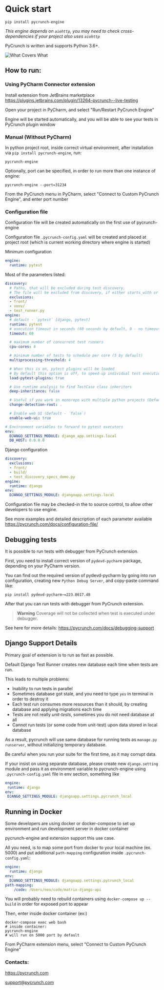 # Quick start

`pip install pycrunch-engine`

_This engine depends on `aiohttp`, you may need to check cross-dependencies if your project also uses `aiohttp`_

PyCrunch is written and supports Python 3.6+.

![What Covers What](https://i.stack.imgur.com/w7wQM.png)

## How to run:
### Using PyCharm Connector extension

 Install extension from JetBrains marketplace
 https://plugins.jetbrains.com/plugin/13264-pycrunch--live-testing
 
 Open your project in PyCharm, and select "Run/Restart PyCrunch Engine"

 Engine will be started automatically, and you will be able to see your tests in PyCrunch plugin window

### Manual (Without PyCharm)

In python project root, inside correct virtual environment, after installation via `pip install pycrunch-engine`, run: 

`pycrunch-engine`


Optionally, port can be specified, in order to run more than one instance of engine:

`pycrunch-engine --port=31234`

From the PyCrunch menu in PyCharm, select "Connect to Custom PyCrunch Engine", and enter port number


### Configuration file

Configuration file will be created automatically on the first use of pycrunch-engine

Configuration file `.pycrunch-config.yaml` will be created and placed at project root (which is current working directory where engine is started)

Minimum configuration 
```yaml
engine:
  runtime: pytest
```

Most of the parameters listed:
```yaml
discovery:
  # Paths, that will be excluded during test discovery.
  # The file will be excluded from discovery, if either starts_with or ends_with condition is true on filename. File path is relative to project root folder.
  exclusions:
  - front/
  - venv/
  - test_runner.py
engine:
  # default - `pytest` [django, pytest]
  runtime: pytest
  # execution timeout in seconds (60 seconds by default, 0 - no timeout)
  timeout: 60

  # maximum number of concurrent test runners
  cpu-cores: 4

  # minimum number of tests to schedule per core (5 by default)
  multiprocessing-threshold: 4

  # When this is on, pytest plugins will be loaded
  # By default this option is off, to speed-up individual test execution
  load-pytest-plugins: true

  # Use runtime analysis to find TestCase class inheritors
  deep-inheritance: false

  # Useful if you work in monorepo with multiple python projects (Default - `.`)
  change-detection-root: .

  # Enable web UI (Default - `false`)
  enable-web-ui: true

# Environment variables to forward to pytest executors
env:
  DJANGO_SETTINGS_MODULE: django_app.settings.local
  DB_HOST: 0.0.0.0
```

Django configuration

```yaml
discovery:
  exclusions:
  - front/
  - build/
  - test_discovery_specs_demo.py
engine:
  runtime: django
env:
  DJANGO_SETTINGS_MODULE: djangoapp.settings.local
```

Configuration file may be checked-in the to source control, to allow other developers to use engine.

See more examples and detailed description of each parameter available
https://pycrunch.com/docs/configuration-file/

## Debugging tests
It is possible to run tests with debugger from PyCrunch extension. 

First, you need to install correct version of `pydevd-pycharm` package, depending on your PyCharm version.

You can find out the required version of pydevd-pycharm by going into run configuration, creating new `Python Debug Server`, and copy-paste command like: 

`pip install pydevd-pycharm~=223.8617.48`

After that you can run tests with debugger from PyCrunch extension.

> **Warning**
> Coverage will not be collected when test is executed under debugger.

See here for more details: 
https://pycrunch.com/docs/debugging-support

## Django Support Details

 Primary goal of extension is to run as fast as possible.
 
 Default Django Test Runner creates new database each time when tests are run.
 
This leads to multiple problems:

 - Inability to run tests in parallel
 - Sometimes database got stale, and you need to type `yes` in terminal in order to destroy it
 - Each test run consumes more resources than it should, by creating database and applying migrations each time
 - Tests are not really *unit-tests*, sometimes you do not need database at all
 - Cannot run tests (or some code from unit-test) upon data stored in local database 
 
 As a result, pycrunch will use same database for running tests as `manage.py runserver`, without initializing temporary database. 
 
 Be careful when you run your suite for the first time, as it may corrupt data. 
 
 If your insist on using separate database, please create new `django.setting` module and pass it as environment variable to pycrunch-engine using `.pycrunch-config.yaml` file in env section, something like
 
 ```yaml
engine:
  runtime: django
env:
  DJANGO_SETTINGS_MODULE: djangoapp.settings.pycrunch_local
```
 
 ## Running in Docker 
 
Some developers are using docker or docker-compose to set up environment and run development server in docker container

pycrunch-engine and extension support this use case.

All you need, is to map some port from docker to your local machine (ex. 5000) and put additional `path-mapping` configuration inside `.pycrunch-config.yaml`:

```yaml
engine:
  runtime: django
env:
  DJANGO_SETTINGS_MODULE: djangoapp.settings.pycrunch_local
path-mapping:
    /code: /Users/neo/code/matrix-django-api
```

You will probably need to rebuild containers using `docker-compose up --build` in order for exposed port to appear

 Then, enter inside docker container (ex:)
 ```commandline
 docker-compose exec web bash
 # inside container:
 pycrunch-engine
 # will run on 5000 port by default
```

From PyCharm extension menu, select "Connect to Custom PyCrunch Engine"


### Contacts:
 
 https://pycrunch.com
 
 support@pycrunch.com
 
 
 
 
 
 
 
 
 
 
 
 
 
 
 
 

